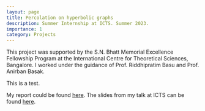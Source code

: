 ```yaml
---
layout: page
title: Percolation on hyperbolic graphs
description: Summer Internship at ICTS. Summer 2023.
importance: 1
category: Projects
---
```


This project was supported by the S.N. Bhatt Memorial Excellence Fellowship Program at the International Centre for Theoretical Sciences, Bangalore. I worked under the guidance of Prof. Riddhipratim Basu and Prof. Anirban Basak. 

This is a test. 

My report could be found [here](https://ishaan44.github.io/assets/pdf/ICTS_report.pdf). The slides from my talk at ICTS can be found [here](https://ishaan44.github.io/assets/pdf/SN_Bhatt_Presentation.pdf).

